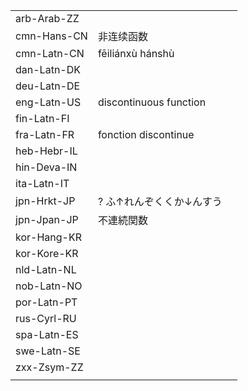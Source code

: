 | | | |
|-|-|-|
| arb-Arab-ZZ |  |  |
| cmn-Hans-CN | 非连续函数 |  |
| cmn-Latn-CN | fēiliánxù hánshù |  |
| dan-Latn-DK |  |  |
| deu-Latn-DE |  |  |
| eng-Latn-US | discontinuous function |  |
| fin-Latn-FI |  |  |
| fra-Latn-FR | fonction discontinue |  |
| heb-Hebr-IL |  |  |
| hin-Deva-IN |  |  |
| ita-Latn-IT |  |  |
| jpn-Hrkt-JP | ? ふ↑れんぞくくか↓んすう |  |
| jpn-Jpan-JP | 不連続関数 |  |
| kor-Hang-KR |  |  |
| kor-Kore-KR |  |  |
| nld-Latn-NL |  |  |
| nob-Latn-NO |  |  |
| por-Latn-PT |  |  |
| rus-Cyrl-RU |  |  |
| spa-Latn-ES |  |  |
| swe-Latn-SE |  |  |
| zxx-Zsym-ZZ |  |  |
|  |  |  |
